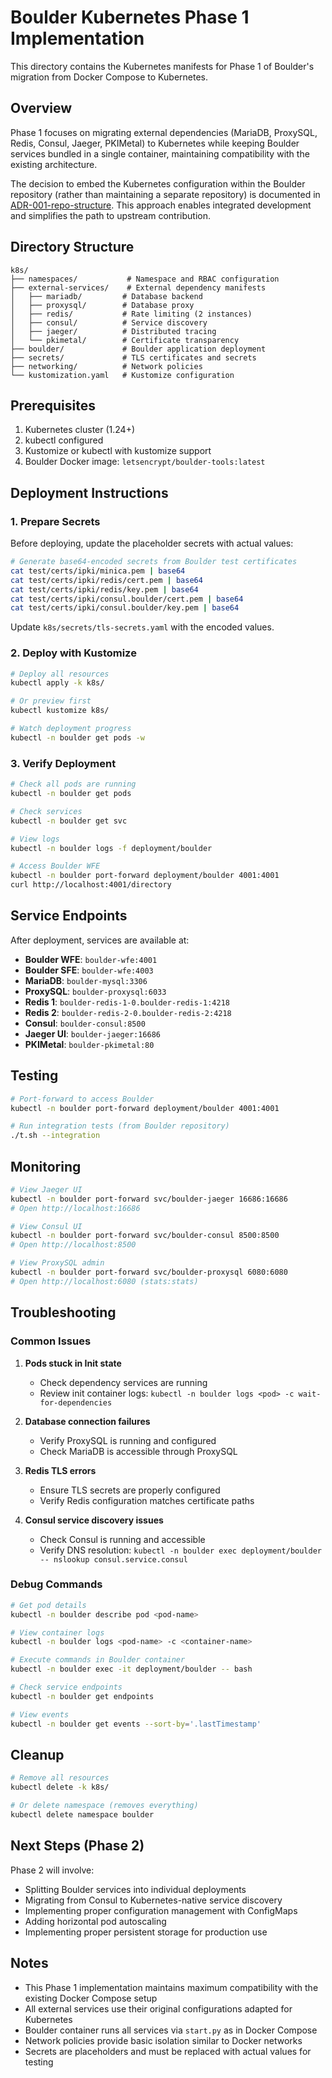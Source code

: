 # Boulder Kubernetes Phase 1 Implementation

This directory contains the Kubernetes manifests for Phase 1 of Boulder's migration from Docker Compose to Kubernetes.

## Overview

Phase 1 focuses on migrating external dependencies (MariaDB, ProxySQL, Redis, Consul, Jaeger, PKIMetal) to Kubernetes while keeping Boulder services bundled in a single container, maintaining compatibility with the existing architecture.

The decision to embed the Kubernetes configuration within the Boulder repository (rather than maintaining a separate repository) is documented in [ADR-001-repo-structure](docs/ADR-001-repo-structure.md). This approach enables integrated development and simplifies the path to upstream contribution.

## Directory Structure

```
k8s/
├── namespaces/           # Namespace and RBAC configuration
├── external-services/    # External dependency manifests
│   ├── mariadb/         # Database backend
│   ├── proxysql/        # Database proxy
│   ├── redis/           # Rate limiting (2 instances)
│   ├── consul/          # Service discovery
│   ├── jaeger/          # Distributed tracing
│   └── pkimetal/        # Certificate transparency
├── boulder/             # Boulder application deployment
├── secrets/             # TLS certificates and secrets
├── networking/          # Network policies
└── kustomization.yaml   # Kustomize configuration
```

## Prerequisites

1. Kubernetes cluster (1.24+)
2. kubectl configured
3. Kustomize or kubectl with kustomize support
4. Boulder Docker image: `letsencrypt/boulder-tools:latest`

## Deployment Instructions

### 1. Prepare Secrets

Before deploying, update the placeholder secrets with actual values:

```bash
# Generate base64-encoded secrets from Boulder test certificates
cat test/certs/ipki/minica.pem | base64
cat test/certs/ipki/redis/cert.pem | base64
cat test/certs/ipki/redis/key.pem | base64
cat test/certs/ipki/consul.boulder/cert.pem | base64
cat test/certs/ipki/consul.boulder/key.pem | base64
```

Update `k8s/secrets/tls-secrets.yaml` with the encoded values.

### 2. Deploy with Kustomize

```bash
# Deploy all resources
kubectl apply -k k8s/

# Or preview first
kubectl kustomize k8s/

# Watch deployment progress
kubectl -n boulder get pods -w
```

### 3. Verify Deployment

```bash
# Check all pods are running
kubectl -n boulder get pods

# Check services
kubectl -n boulder get svc

# View logs
kubectl -n boulder logs -f deployment/boulder

# Access Boulder WFE
kubectl -n boulder port-forward deployment/boulder 4001:4001
curl http://localhost:4001/directory
```

## Service Endpoints

After deployment, services are available at:

- **Boulder WFE**: `boulder-wfe:4001`
- **Boulder SFE**: `boulder-wfe:4003`
- **MariaDB**: `boulder-mysql:3306`
- **ProxySQL**: `boulder-proxysql:6033`
- **Redis 1**: `boulder-redis-1-0.boulder-redis-1:4218`
- **Redis 2**: `boulder-redis-2-0.boulder-redis-2:4218`
- **Consul**: `boulder-consul:8500`
- **Jaeger UI**: `boulder-jaeger:16686`
- **PKIMetal**: `boulder-pkimetal:80`

## Testing

```bash
# Port-forward to access Boulder
kubectl -n boulder port-forward deployment/boulder 4001:4001

# Run integration tests (from Boulder repository)
./t.sh --integration
```

## Monitoring

```bash
# View Jaeger UI
kubectl -n boulder port-forward svc/boulder-jaeger 16686:16686
# Open http://localhost:16686

# View Consul UI
kubectl -n boulder port-forward svc/boulder-consul 8500:8500
# Open http://localhost:8500

# View ProxySQL admin
kubectl -n boulder port-forward svc/boulder-proxysql 6080:6080
# Open http://localhost:6080 (stats:stats)
```

## Troubleshooting

### Common Issues

1. **Pods stuck in Init state**
   - Check dependency services are running
   - Review init container logs: `kubectl -n boulder logs <pod> -c wait-for-dependencies`

2. **Database connection failures**
   - Verify ProxySQL is running and configured
   - Check MariaDB is accessible through ProxySQL

3. **Redis TLS errors**
   - Ensure TLS secrets are properly configured
   - Verify Redis configuration matches certificate paths

4. **Consul service discovery issues**
   - Check Consul is running and accessible
   - Verify DNS resolution: `kubectl -n boulder exec deployment/boulder -- nslookup consul.service.consul`

### Debug Commands

```bash
# Get pod details
kubectl -n boulder describe pod <pod-name>

# View container logs
kubectl -n boulder logs <pod-name> -c <container-name>

# Execute commands in Boulder container
kubectl -n boulder exec -it deployment/boulder -- bash

# Check service endpoints
kubectl -n boulder get endpoints

# View events
kubectl -n boulder get events --sort-by='.lastTimestamp'
```

## Cleanup

```bash
# Remove all resources
kubectl delete -k k8s/

# Or delete namespace (removes everything)
kubectl delete namespace boulder
```

## Next Steps (Phase 2)

Phase 2 will involve:
- Splitting Boulder services into individual deployments
- Migrating from Consul to Kubernetes-native service discovery
- Implementing proper configuration management with ConfigMaps
- Adding horizontal pod autoscaling
- Implementing proper persistent storage for production use

## Notes

- This Phase 1 implementation maintains maximum compatibility with the existing Docker Compose setup
- All external services use their original configurations adapted for Kubernetes
- Boulder container runs all services via `start.py` as in Docker Compose
- Network policies provide basic isolation similar to Docker networks
- Secrets are placeholders and must be replaced with actual values for testing